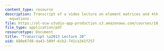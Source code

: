 ```yaml
---
content_type: resource
description: Transcript of a video lecture on element matrices and 4th order bending
  equations.
file: https://ol-ocw-studio-app-production.s3.amazonaws.com/courses/18-085-computational-science-and-engineering-i-fall-2008/680e67d8da43509f6cb2741ca341f257_18-085F08-L20.pdf
file_type: application/pdf
resourcetype: Document
title: "Transcript \u2013 Lecture 20"
uid: 680e67d8-da43-509f-6cb2-741ca341f257
---
```

